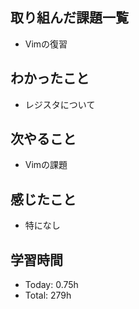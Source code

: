 ## 取り組んだ課題一覧
- Vimの復習
## わかったこと
- レジスタについて
## 次やること
- Vimの課題
## 感じたこと
- 特になし
## 学習時間
- Today: 0.75h
- Total: 279h
